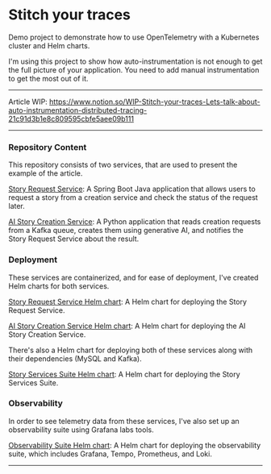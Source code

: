 # Stitch your traces

Demo project to demonstrate how to use OpenTelemetry with a Kubernetes cluster and Helm charts.

I'm using this project to show how auto-instrumentation is not enough to get the full picture of your application. 
You need to add manual instrumentation to get the most out of it.
___

Article WIP: https://www.notion.so/WIP-Stitch-your-traces-Lets-talk-about-auto-instrumentation-distributed-tracing-21c91d3b1e8c809595cbfe5aee09b111

___

### Repository Content

This repository consists of two services, that are used to present the example of the article.

[Story Request Service](story-request-service/README.md): A Spring Boot Java application that allows users to request a 
story from a creation service and check the status of the request later.

[AI Story Creation Service](ai-story-creation-service/README.md): A Python application that reads creation requests from
a Kafka queue, creates them using generative AI, and notifies the Story Request Service about the result.

### Deployment

These services are containerized, and for ease of deployment, I've created Helm charts for both services.

[Story Request Service Helm chart](helm-charts/story-request-service/README.md): A Helm chart for deploying the Story Request Service.

[AI Story Creation Service Helm chart](helm-charts/ai-story-creation-service/README.md): A Helm chart for deploying the AI Story Creation Service.

There's also a Helm chart for deploying both of these services along with their dependencies (MySQL and Kafka).

[Story Services Suite Helm chart](helm-charts/story-services-suite/README.md): A Helm chart for deploying the Story Services Suite.

### Observability

In order to see telemetry data from these services, I've also set up an observability suite using Grafana labs tools.

[Observability Suite Helm chart](helm-charts/observability-suite/README.md): A Helm chart for deploying the observability suite, which includes Grafana, Tempo, Prometheus, and Loki.

___